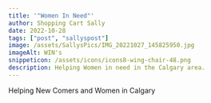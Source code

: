 ```yaml
---
title: '"Women In Need"'
author: Shopping Cart Sally
date: 2022-10-28
tags: ["post", "sallyspost"]
image: /assets/SallysPics/IMG_20221027_145825950.jpg
imageAlt: WIN's
snippeticon: /assets/icons/icons8-wing-chair-48.png
description: Helping Women in need in the Calgary area.
---
```


Helping New Comers and Women in Calgary